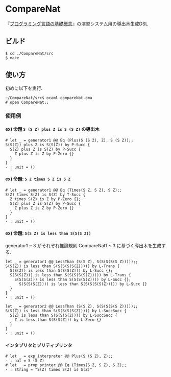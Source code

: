 # CompareNat
『[プログラミング言語の基礎概念](https://www.fos.kuis.kyoto-u.ac.jp/~igarashi/CoPL/)』の演習システム用の導出木生成DSL

## ビルド
```
$ cd ./CompareNat/src
$ make
```

## 使い方
初めに以下を実行.
```
~/CompareNat/src$ ocaml compareNat.cma
# open CompareNat;;
```

### 使用例
#### ex) 命題 `S (S Z) plus Z is S (S Z)` の導出木
```
# let _ = generator1 @@ Eq (Plus(S (S Z), Z), S (S Z));;
S(S(Z)) plus Z is S(S(Z)) by P-Succ {
  S(Z) plus Z is S(Z) by P-Succ {
    Z plus Z is Z by P-Zero {}
  }
}
- : unit = ()
```

#### ex) 命題:  `S Z times S Z is S Z`
```
# let _ = generator1 @@ Eq (Times(S Z, S Z), S Z);;
S(Z) times S(Z) is S(Z) by T-Succ {
  Z times S(Z) is Z by P-Zero {};
  S(Z) plus Z is S(Z) by P-Succ {
    Z plus Z is Z by P-Zero {}
  }
}
- : unit = ()
```

#### ex) 命題:  `S(S Z) is less than S(S(S Z))`
generator1 ~ 3 がそれぞれ推論規則 CompareNat1 ~ 3 に基づく導出木を生成する.

```
let _ = generator1 @@ LessThan (S(S Z), S(S(S(S(S Z)))));;
S(S(Z)) is less than S(S(S(S(S(Z))))) by L-Trans {
  S(S(Z)) is less than S(S(S(Z))) by L-Succ {};
  S(S(S(Z))) is less than S(S(S(S(S(Z))))) by L-Trans {
    S(S(S(Z))) is less than S(S(S(S(Z)))) by L-Succ {};
      S(S(S(S(Z)))) is less than S(S(S(S(S(Z))))) by L-Succ {}
  }
}
- : unit = ()
```

```
let _ = generator2 @@ LessThan (S(S Z), S(S(S(S(S Z)))));;
S(S(Z)) is less than S(S(S(S(S(Z))))) by L-SuccSucc {
  S(Z) is less than S(S(S(S(Z)))) by L-SuccSucc {
    Z is less than S(S(S(Z))) by L-Zero {}
  }
}
- : unit = ()
```


#### インタプリタとプリティプリンタ
```
# let _ = exp_interpreter @@ Plus(S (S Z), Z);;
- : nat = S (S Z)
# let _ = prop_printer @@ Eq (Times(S Z, S Z), S Z);;
- : string = "S(Z) times S(Z) is S(Z)"
```
